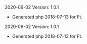 2020-06-02 Version: 1.0.1
- Generated php 2018-07-13 for Ft.

2020-06-02 Version: 1.0.1
- Generated php 2018-07-13 for Ft.

